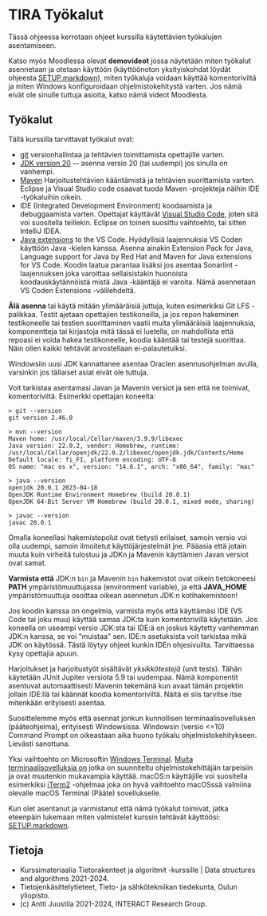 # TIRA Työkalut

Tässä ohjeessa kerrotaan ohjeet kurssilla käytettävien työkalujen asentamiseen.

Katso myös Moodlessa olevat **demovideot** jossa näytetään miten työkalut asennetaan ja otetaan käyttöön (käyttöönoton yksityiskohdat löydät ohjeesta [SETUP.markdown](SETUP.markdown)), miten työkaluja voidaan käyttää komentoriviltä ja miten Windows konfiguroidaan ohjelmistokehitystä varten. Jos nämä eivät ole sinulle tuttuja asioita, katso nämä videot Moodlesta.

## Työkalut

Tällä kurssilla tarvittavat työkalut ovat:

* [git](https://git-scm.com) versionhallintaa ja tehtävien toimittamista opettajille varten.
* [JDK version 20](https://jdk.java.net/20/) -- asenna versio 20 (tai uudempi) jos sinulla on vanhempi.
* [Maven](http://maven.apache.org) Harjoitustehtävien kääntämistä ja tehtävien suorittamista varten. Eclipse ja Visual Studio code osaavat tuoda Maven -projekteja näihin IDE -työkaluihin oikein.
* IDE (Integrated Development Environment) koodaamista ja debuggaamista varten. Opettajat käyttävät [Visual Studio Code](https://code.visualstudio.com), joten sitä voi suositella teillekin. Eclipse on toinen suosittu vaihtoehto, tai sitten IntelliJ IDEA.
* [Java extensions](https://code.visualstudio.com/docs/java/java-tutorial) to the VS Code. Hyödyllisiä laajennuksia VS Coden käyttöön Java -kielen kanssa. Asenna ainakin Extension Pack for Java, Language support for Java by Red Hat and Maven for Java extensions for VS Code. Koodin laatua parantaa lisäksi jos asentaa Sonarlint -laajennuksen joka varoittaa sellaisistakin huonoista koodauskäytännöistä mistä Java -kääntäjä ei varoita. Nämä asennetaan VS Coden Extensions -välilehdeltä.

**Älä asenna** tai käytä mitään ylimääräisiä juttuja, kuten esimerkiksi Git LFS -palikkaa. Testit ajetaan opettajien testikoneilla, ja jos repon hakeminen testikoneelle tai testien suorittaminen vaatii muita ylimääräisiä laajennuksia, komponentteja tai kirjastoja mitä tässä ei luetella, on mahdollista että repoasi ei voida hakea testikoneelle, koodia kääntää tai testejä suorittaa. Näin ollen kaikki tehtävät arvostellaan ei-palautetuiksi.

Windowsiin uusi JDK kannattanee asentaa Oraclen asennusohjelman avulla, varsinkin jos tällaiset asiat eivät ole tuttuja.

Voit tarkistaa asentamasi Javan ja Mavenin versiot ja sen että ne toimivat, komentoriviltä. Esimerkki opettajan koneelta:

```console
> git --version
git version 2.46.0

> mvn --version
Maven home: /usr/local/Cellar/maven/3.9.9/libexec
Java version: 22.0.2, vendor: Homebrew, runtime: /usr/local/Cellar/openjdk/22.0.2/libexec/openjdk.jdk/Contents/Home
Default locale: fi_FI, platform encoding: UTF-8
OS name: "mac os x", version: "14.6.1", arch: "x86_64", family: "mac"

> java --version
openjdk 20.0.1 2023-04-18
OpenJDK Runtime Environment Homebrew (build 20.0.1)
OpenJDK 64-Bit Server VM Homebrew (build 20.0.1, mixed mode, sharing)

> javac --version
javac 20.0.1
```

Omalla koneellasi hakemistopolut ovat tietysti erilaiset, samoin versio voi olla uudempi, samoin ilmoitetut käyttöjärjestelmät jne. Pääasia että jotain muuta kuin virheitä tulostuu ja JDKn ja Mavenin käyttämien Javan versiot ovat samat.

**Varmista että** JDK:n `bin` ja Mavenin `bin` hakemistot ovat oikein tietokoneesi **PATH** ympäristömuuttujassa (environment variable), ja että **JAVA_HOME** ympäristömuuttuja osoittaa oikean asennetun JDK:n kotihakemistoon! 

Jos koodin kanssa on ongelmia, varmista myös että käyttämäsi IDE (VS Code tai joku muu) käyttää samaa JDK:ta kuin komentorivillä käytetään. Jos koneella on useampi versio JDK:sta tai IDE:ä on joskus käytetty vanhemman JDK:n kanssa, se voi "muistaa" sen. IDE:n asetuksista voit tarkistaa mikä JDK on käytössä. Tästä löytyy ohjeet kunkin IDEn ohjesivuilta. Tarvittaessa kysy opettajia apuun.

Harjoitukset ja harjoitustyöt sisältävät *yksikkötestejä* (unit tests). Tähän käytetään JUnit Jupiter versiota 5.9 tai uudempaa. Nämä komponentit asentuvat automaattisesti Mavenin tekemänä kun avaat tämän projektin jollain IDE:llä tai käännät koodia komentoriviltä. Näitä ei siis tarvitse itse mitenkään erityisesti asentaa.

Suosittelemme myös että asennat jonkun kunnollisen terminaalisovelluksen (pääteohjelma), erityisesti Windowsissa. Windowsin (versio <=10) Command Prompt on oikeastaan aika huono työkalu ohjelmistokehitykseen. Lievästi sanottuna.

Yksi vaihtoehto on Microsoftin [Windows Terminal](https://github.com/microsoft/terminal). [Muita terminaalisovelluksia on](https://dev.to/adnanmostafa/the-best-free-standalone-terminals-for-windows-2019-kmj) jotka on suunniteltu ohjelmistokehittäjän tarpeisiin ja ovat muutenkin mukavampia käyttää. macOS:n käyttäjille voi suositella esimerkiksi [iTerm2](https://iterm2.com) -ohjelmaa joka on hyvä vaihtoehto macOSssä valmiina olevalle macOS Terminal (Pääte) sovellukselle.

Kun olet asentanut ja varmistanut että nämä työkalut toimivat, jatka eteenpäin lukemaan miten valmistelet kurssin tehtävät käyttöösi: [SETUP.markdown](SETUP.markdown).

## Tietoja

* Kurssimateriaalia Tietorakenteet ja algoritmit -kurssille | Data structures and algorithms 2021-2024.
* Tietojenkäsittelytieteet, Tieto- ja sähkötekniikan tiedekunta, Oulun yliopisto.
* (c) Antti Juustila 2021-2024, INTERACT Research Group.